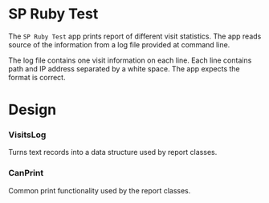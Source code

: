 # SP Ruby Test

The `SP Ruby Test` app prints report of different visit statistics.  The app reads source of the information from a log file provided at command line.

The log file contains one visit information on each line.  Each line contains path and IP address separated by a white space.  The app expects the format is correct.


# Design


### VisitsLog

Turns text records into a data structure used by report classes.


### CanPrint

Common print functionality used by the report classes.
